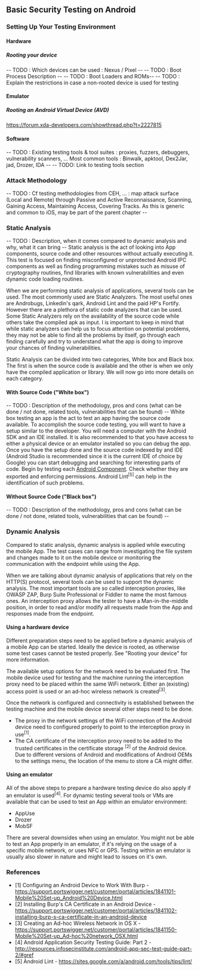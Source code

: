 ## Basic Security Testing on Android

### Setting Up Your Testing Environment

#### Hardware

##### Rooting your device
-- TODO : Which devices can be used : Nexus / Pixel --
-- TODO : Boot Process Description --
-- TODO : Boot Loaders and ROMs--
-- TODO : Explain the restrictions in case a non-rooted device is used for testing


#### Emulator

##### Rooting an Android Virtual Device (AVD)
https://forum.xda-developers.com/showthread.php?t=2227815


#### Software
-- TODO : Existing testing tools & tool suites : proxies, fuzzers, debuggers, vulnerability scanners, ... Most common tools : Binwalk, apktool, Dex2Jar, jad, Drozer, IDA --
-- TODO: Link to testing tools section


### Attack Methodology
-- TODO : Cf testing methodologies from CEH, ... : map attack surface (Local and Remote) through Passive and Active Reconnaissance, Scanning, Gaining Access, Maintaining Access, Covering Tracks. As this is generic and common to iOS, may be part of the parent chapter --

### Static Analysis
-- TODO : Description, when it comes compared to dynamic analysis and why, what it can bring --
Static analysis is the act of looking into App components, source code and other resources without actually executing it. This test is focused on finding misconfigured or unprotected Android IPC components as well as finding programming mistakes such as misuse of cryptography routines, find libraries with known vulnerabilities and even dynamic code loading routines.

When we are performing static analysis of applications, several tools can be used. The most commonly used are Static Analyzers. The most useful ones are Androbugs, Linkedin's qark, Android Lint and the paid HP's Fortify. However there are a plethora of static code analyzers that can be used.
Some Static Analyzers rely on the availability of the source code while others take the compiled apk as input. 
I is important to keep in mind that while static analyzers can help us to focus attention on potential problems, they may not be able to find all the problems by itself, go through each finding carefully and try to understand what the app is doing to improve your chances of finding vulnerabilities.

Static Analysis can be divided into two categories, White box and Black box. The first is when the source code is available and the other is when we only have the compiled application or library. We will now go into more details on each category.

#### With Source Code ("White box")
-- TODO : Description of the methodology, pros and cons (what can be done / not done, related tools, vulnerabilities that can be found) --
White box testing an app is the act to test an app having the source code available. To accomplish the source code testing, you will want to have a setup similar to the developer. You will need a computer with the Android SDK and an IDE installed. It is also recommended to that you have access to either a physical device or an emulator installed so you can debug the app.
Once you have the setup done and the source code indexed by and IDE (Android Studio is recommended since it is the current IDE of choice by Google) you can start debugging and searching for interesting parts of code.
Begin by testing each [Android Component](Document/0x05a-Platform-Overview.md#app-components). Check whether they are exported and enforcing permissions. Android Lint<sup>[5]</sup> can help in the identification of such problems.

#### Without Source Code ("Black box")
-- TODO : Description of the methodology, pros and cons (what can be done / not done, related tools, vulnerabilities that can be found) --

### Dynamic Analysis

Compared to static analysis, dynamic analysis is applied while executing the mobile App. The test cases can range from investigating the file system and changes made to it on the mobile device or monitoring the communication with the endpoint while using the App.

When we are talking about dynamic analysis of applications that rely on the HTTP(S) protocol, several tools can be used to support the dynamic analysis. The most important tools are so called interception proxies, like OWASP ZAP, Burp Suite Professional or Fiddler to name the most famous ones. An interception proxy allows the tester to have a Man-in-the-middle position, in order to read and/or modify all requests made from the App and responses made from the endpoint.

#### Using a hardware device

Different preparation steps need to be applied before a dynamic analysis of a mobile App can be started. Ideally the device is rooted, as otherwise some test cases cannot be tested properly. See "Rooting your device" for more information.

The available setup options for the network need to be evaluated first. The mobile device used for testing and the machine running the interception proxy need to be placed within the same WiFi network. Either an (existing) access point is used or an ad-hoc wireless network is created<sup>[3]</sup>.

Once the network is configured and connectivity is established between the testing machine and the mobile device several other steps need to be done.

* The proxy in the network settings of the WiFi connection of the Android device need to configured properly to point to the interception proxy in use<sup>[1]</sup>.
* The CA certificate of the interception proxy need to be added to the trusted certificates in the certificate storage <sup>[2]</sup> of the Android device. Due to different versions of Android and modifications of Android OEMs to the settings menu, the location of the menu to store a CA might differ.

#### Using an emulator

All of the above steps to prepare a hardware testing device do also apply if an emulator is used<sup>[4]</sup>. For dynamic testing several tools or VMs are available that can be used to test an App within an emulator environment:

* AppUse
* Drozer
* MobSF

There are several downsides when using an emulator. You might not be able to test an App properly in an emulator, if it's relying on the usage of a specific mobile network, or uses NFC or GPS. Testing within an emulator is usually also slower in nature and might lead to issues on it's own.


### References


- [1] Configuring an Android Device to Work With Burp - https://support.portswigger.net/customer/portal/articles/1841101-Mobile%20Set-up_Android%20Device.html
- [2] Installing Burp's CA Certificate in an Android Device - https://support.portswigger.net/customer/portal/articles/1841102-installing-burp-s-ca-certificate-in-an-android-device
- [3] Creating an Ad-hoc Wireless Network in OS X - https://support.portswigger.net/customer/portal/articles/1841150-Mobile%20Set-up_Ad-hoc%20network_OSX.html
- [4] Android Application Security Testing Guide: Part 2 - http://resources.infosecinstitute.com/android-app-sec-test-guide-part-2/#gref
- [5] Android Lint - https://sites.google.com/a/android.com/tools/tips/lint/

